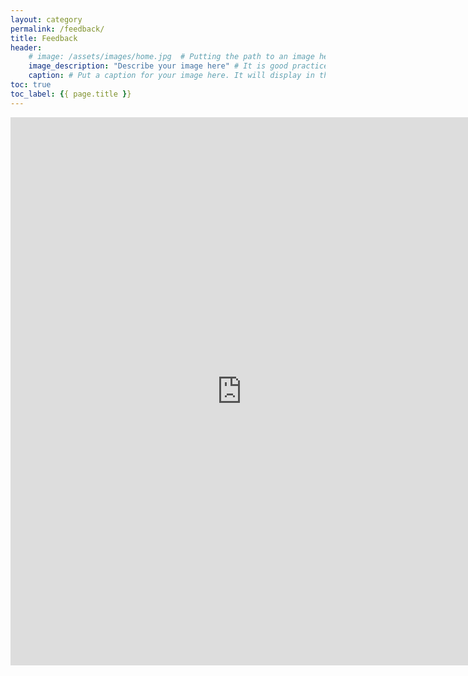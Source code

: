 ```yaml
---
layout: category
permalink: /feedback/
title: Feedback
header:
    # image: /assets/images/home.jpg  # Putting the path to an image here will replace the header image.
    image_description: "Describe your image here" # It is good practice to include an image desription as alt text.
    caption: # Put a caption for your image here. It will display in the bottom right corner of the image.
toc: true
toc_label: {{ page.title }}
---
```




<iframe src="https://docs.google.com/forms/d/e/1FAIpQLSctTx-scEF6Z0ZQ1MRoQgsFaCbtGb4PwBTjfKo_mm3DvtYRqw/viewform?embedded=true" width="740" height="877" frameborder="0" marginheight="0" marginwidth="0" >Google Form for feedback</iframe>